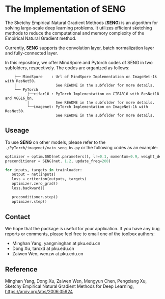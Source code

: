 
# The Implementation of SENG

The Sketchy Empirical Natural Gradient Methods (**SENG**) is an algorithm for solving large-scale deep learning problems. It utilizes efficient sketching methods to reduce the computational and memory complexity of the Empirical Natural Gradient method.

Currently, **SENG** supports the convolution layer, batch normalization layer and fully-connected layer. 

In this repository, we offer MindSpore and Pytorch codes of SENG in two subfolders, respectively. The codes are organized as follows:

```Current-Folder
    ├── MindSpore    : Url of MindSpore Implementation on ImageNet-1k with ResNet50. 
    |                  See README in the subfolder for more details.  
    └── PyTorch
          ├──cifar10 : PyTorch Implementation on CIFAR10 with ResNet18 and VGG16_bn. 
          |            See README in the subfolder for more details.
          └──imagenet: PyTorch Implementation on ImageNet-1k with ResNet50. 
                       See README in the subfolder for more details.
```

## Useage
To use **SENG** on other models, please refer to the `./PyTorch/imagenet/main_seng_bs.py` or the following codes as an example:

  ```python
  optimizer = optim.SGD(net.parameters(), lr=0.1, momentum=0.9, weight_decay=5e-4)
  preconditioner = SENG(net, 1.2, update_freq=200)

  for inputs, targets in trainloader:
     output = net(inputs)
     loss = criterion(outputs, targets)
     optimizer.zero_grad()
     loss.backward()

     preconditioner.step()
     optimizer.step()
  ```

## Contact 

We hope that the package is useful for your application. If you have any bug reports or comments, please feel free to email one of the toolbox authors:

- Minghan Yang, yangminghan at pku.edu.cn
- Dong Xu, taroxd at pku.edu.cn
- Zaiwen Wen, wenzw at pku.edu.cn

## Reference

Minghan Yang, Dong Xu, Zaiwen Wen, Mengyun Chen, Pengxiang Xu, Sketchy Empirical Natural Gradient Methods for Deep Learning,  https://arxiv.org/abs/2006.05924


